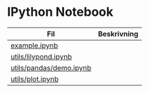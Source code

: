 # IPython Notebook

Fil|Beskrivning
---|-----------
[example.ipynb](https://nbviewer.ipython.org/github/parkey/test/blob/master/example.ipynb)|
[utils/lilypond.ipynb](https://nbviewer.ipython.org/github/parkey/test/blob/master/utils/lilypond.ipynb)|
[utils/pandas/demo.ipynb](https://nbviewer.ipython.org/github/parkey/test/blob/master/utils/pandas/demo.ipynb)|
[utils/plot.ipynb](http://nbviewer.ipython.org/github/parkey/test/blob/master/utils/plot.ipynb)|
